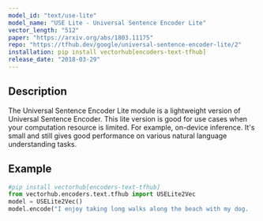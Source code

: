 ```yaml
---
model_id: "text/use-lite"
model_name: "USE Lite - Universal Sentence Encoder Lite" 
vector_length: "512"
paper: "https://arxiv.org/abs/1803.11175"
repo: "https://tfhub.dev/google/universal-sentence-encoder-lite/2"
installation: pip install vectorhub[encoders-text-tfhub]
release_date: "2018-03-29"
---
```


## Description

The Universal Sentence Encoder Lite module is a lightweight version of Universal Sentence Encoder. This lite version is good for use cases when your computation resource is limited. For example, on-device inference. It's small and still gives good performance on various natural language understanding tasks.

## Example

```python
#pip install vectorhub[encoders-text-tfhub]
from vectorhub.encoders.text.tfhub import USELite2Vec
model = USELite2Vec()
model.encode("I enjoy taking long walks along the beach with my dog.
```
